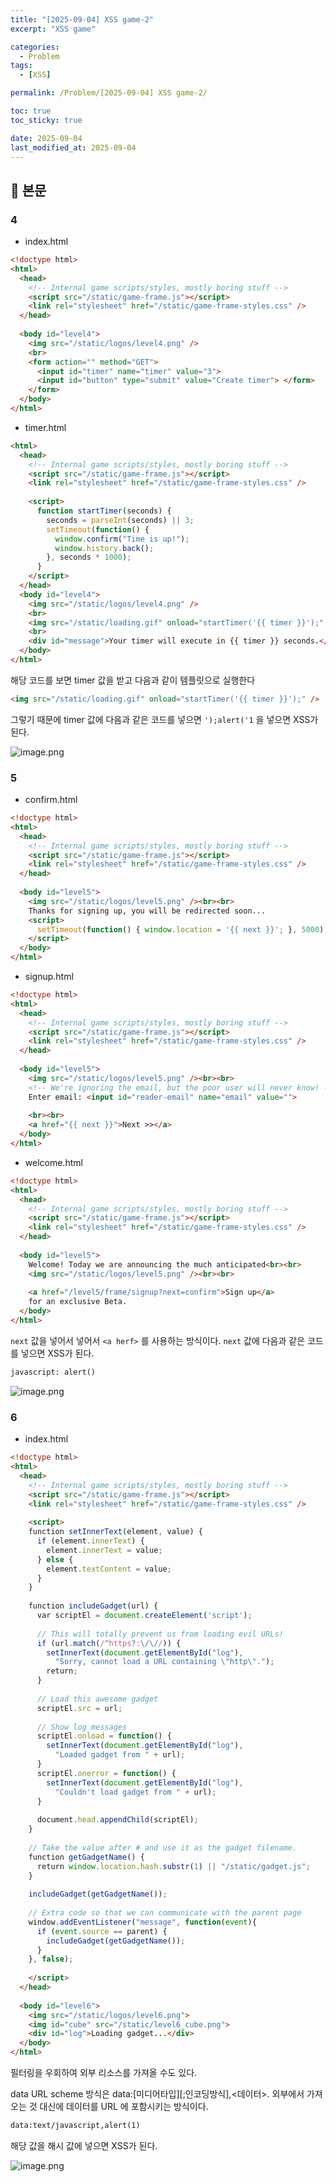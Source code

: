 ```yaml
---
title: "[2025-09-04] XSS game-2"
excerpt: "XSS game"

categories:
  - Problem
tags:
  - [XSS]

permalink: /Problem/[2025-09-04] XSS game-2/

toc: true
toc_sticky: true

date: 2025-09-04
last_modified_at: 2025-09-04
---
```


## 🦥 본문

### 4

- index.html

```html
<!doctype html>
<html>
  <head>
    <!-- Internal game scripts/styles, mostly boring stuff -->
    <script src="/static/game-frame.js"></script>
    <link rel="stylesheet" href="/static/game-frame-styles.css" />
  </head>
 
  <body id="level4">
    <img src="/static/logos/level4.png" />
    <br>
    <form action="" method="GET">
      <input id="timer" name="timer" value="3">
      <input id="button" type="submit" value="Create timer"> </form>
    </form>
  </body>
</html>
```

- timer.html

```html
<html>
  <head>
    <!-- Internal game scripts/styles, mostly boring stuff -->
    <script src="/static/game-frame.js"></script>
    <link rel="stylesheet" href="/static/game-frame-styles.css" />
 
    <script>
      function startTimer(seconds) {
        seconds = parseInt(seconds) || 3;
        setTimeout(function() { 
          window.confirm("Time is up!");
          window.history.back();
        }, seconds * 1000);
      }
    </script>
  </head>
  <body id="level4">
    <img src="/static/logos/level4.png" />
    <br>
    <img src="/static/loading.gif" onload="startTimer('{{ timer }}');" />
    <br>
    <div id="message">Your timer will execute in {{ timer }} seconds.</div>
  </body>
</html>
```

해당 코드를 보면 timer 값을 받고 다음과 같이 템플릿으로 실행한다

```html
<img src="/static/loading.gif" onload="startTimer('{{ timer }}');" />
```

그렇기 때문에 timer 값에 다음과 같은 코드를 넣으면 `');alert('1` 을 넣으면 XSS가 된다.

![image.png](https://yunseo10987.github.io/assets/images/posts_img/2025-09-04%20XSS%20game/image.png)

### 5

- confirm.html

```html
<!doctype html>
<html>
  <head>
    <!-- Internal game scripts/styles, mostly boring stuff -->
    <script src="/static/game-frame.js"></script>
    <link rel="stylesheet" href="/static/game-frame-styles.css" />
  </head>
 
  <body id="level5">
    <img src="/static/logos/level5.png" /><br><br>
    Thanks for signing up, you will be redirected soon...
    <script>
      setTimeout(function() { window.location = '{{ next }}'; }, 5000);
    </script>
  </body>
</html>
```

- signup.html

```html
<!doctype html>
<html>
  <head>
    <!-- Internal game scripts/styles, mostly boring stuff -->
    <script src="/static/game-frame.js"></script>
    <link rel="stylesheet" href="/static/game-frame-styles.css" />
  </head>
 
  <body id="level5">
    <img src="/static/logos/level5.png" /><br><br>
    <!-- We're ignoring the email, but the poor user will never know! -->
    Enter email: <input id="reader-email" name="email" value="">
 
    <br><br>
    <a href="{{ next }}">Next >></a>
  </body>
</html>
```

- welcome.html

```html
<!doctype html>
<html>
  <head>
    <!-- Internal game scripts/styles, mostly boring stuff -->
    <script src="/static/game-frame.js"></script>
    <link rel="stylesheet" href="/static/game-frame-styles.css" />
  </head>
 
  <body id="level5">
    Welcome! Today we are announcing the much anticipated<br><br>
    <img src="/static/logos/level5.png" /><br><br>
 
    <a href="/level5/frame/signup?next=confirm">Sign up</a> 
    for an exclusive Beta.
  </body>
</html>
```

`next` 값을 넣어서 넣어서 `<a herf>` 를 사용하는 방식이다. `next` 값에 다음과 같은 코드를 넣으면 XSS가 된다.

```html
javascript: alert()
```

![image.png](https://yunseo10987.github.io/assets/images/posts_img/2025-09-04%20XSS%20game/image-1.png)

### 6

- index.html

```html
<!doctype html>
<html>
  <head>
    <!-- Internal game scripts/styles, mostly boring stuff -->
    <script src="/static/game-frame.js"></script>
    <link rel="stylesheet" href="/static/game-frame-styles.css" />
 
    <script>
    function setInnerText(element, value) {
      if (element.innerText) {
        element.innerText = value;
      } else {
        element.textContent = value;
      }
    }
 
    function includeGadget(url) {
      var scriptEl = document.createElement('script');
 
      // This will totally prevent us from loading evil URLs!
      if (url.match(/^https?:\/\//)) {
        setInnerText(document.getElementById("log"),
          "Sorry, cannot load a URL containing \"http\".");
        return;
      }
 
      // Load this awesome gadget
      scriptEl.src = url;
 
      // Show log messages
      scriptEl.onload = function() { 
        setInnerText(document.getElementById("log"),  
          "Loaded gadget from " + url);
      }
      scriptEl.onerror = function() { 
        setInnerText(document.getElementById("log"),  
          "Couldn't load gadget from " + url);
      }
 
      document.head.appendChild(scriptEl);
    }
 
    // Take the value after # and use it as the gadget filename.
    function getGadgetName() { 
      return window.location.hash.substr(1) || "/static/gadget.js";
    }
 
    includeGadget(getGadgetName());
 
    // Extra code so that we can communicate with the parent page
    window.addEventListener("message", function(event){
      if (event.source == parent) {
        includeGadget(getGadgetName());
      }
    }, false);
 
    </script>
  </head>
 
  <body id="level6">
    <img src="/static/logos/level6.png">
    <img id="cube" src="/static/level6_cube.png">
    <div id="log">Loading gadget...</div>
  </body>
</html>
```

필터링을 우회하여 외부 리소스를 가져올 수도 있다. 

data URL scheme 방식은 data:[미디어타입][;인코딩방식],<데이터>. 외부에서 가져오는 것 대신에 데이터를 URL 에 포함시키는 방식이다. 

```html
data:text/javascript,alert(1)
```

해당 값을 해시 값에 넣으면 XSS가 된다.

![image.png](https://yunseo10987.github.io/assets/images/posts_img/2025-09-04%20XSS%20game/image-2.png)